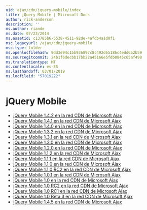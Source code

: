 ```yaml
---
uid: ajax/cdn/jquery-mobile/index
title: jQuery Mobile | Microsoft Docs
author: rick-anderson
description: ''
ms.author: riande
ms.date: 07/23/2014
ms.assetid: c13785b6-5538-4511-92de-4afdb4a1d0f1
msc.legacyurl: /ajax/cdn/jquery-mobile
msc.type: folder
ms.openlocfilehash: 9dd3e94c1bb936897c8c492d65186c4edd652b59
ms.sourcegitcommit: 24b1f6decbb17bb22a45166e5fdb0845c65af498
ms.translationtype: MT
ms.contentlocale: es-ES
ms.lasthandoff: 03/01/2019
ms.locfileid: "57019222"
---
```

<a name="jquery-mobile"></a>jQuery Mobile
====================
- [jQuery Mobile 1.4.2 en la red CDN de Microsoft Ajax](cdnjquerymobile142.md)
- [jQuery Mobile 1.4.1 en la red CDN de Microsoft Ajax](cdnjquerymobile141.md)
- [jQuery Mobile 1.4.0 en la red CDN de Microsoft Ajax](cdnjquerymobile140.md)
- [jQuery Mobile 1.3.2 en la red CDN de Microsoft Ajax](cdnjquerymobile132.md)
- [jQuery Mobile 1.3.1 en la red CDN de Microsoft Ajax](cdnjquerymobile131.md)
- [jQuery Mobile 1.3.0 en la red CDN de Microsoft Ajax](cdnjquerymobile130.md)
- [jQuery Mobile 1.2.0 en la red CDN de Microsoft Ajax](cdnjquerymobile120.md)
- [jQuery Mobile 1.1.2 en la red CDN de Microsoft Ajax](cdnjquerymobile112.md)
- [jQuery Mobile 1.1.1 en la red CDN de Microsoft Ajax](cdnjquerymobile111.md)
- [jQuery Mobile 1.1.0 en la red CDN de Microsoft Ajax](cdnjquerymobile110.md)
- [jQuery Mobile 1.1.0 RC2 en la red CDN de Microsoft Ajax](cdnjquerymobile110rc2.md)
- [jQuery Mobile 1.0.1 en la red CDN de Microsoft Ajax](cdnjquerymobile101.md)
- [jQuery Mobile 1.0 en la red CDN de Microsoft Ajax](cdnjquerymobile10.md)
- [jQuery Mobile 1.0 RC2 en la red CDN de Microsoft Ajax](cdnjquerymobile10rc2.md)
- [jQuery Mobile 1.0 RC1 en la red CDN de Microsoft Ajax](cdnjquerymobile10rc1.md)
- [jQuery Mobile 1.0 Beta 3 en la red CDN de Microsoft Ajax](cdnjquerymobile10b3.md)
- [jQuery Mobile 1.4.5 en la red CDN de Microsoft Ajax](cdnjquerymobile145.md)
